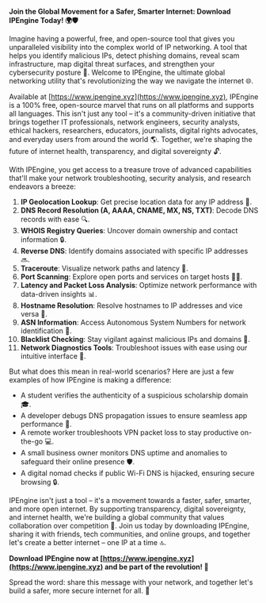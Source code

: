 **Join the Global Movement for a Safer, Smarter Internet: Download IPEngine Today! 🌍🛡️**

Imagine having a powerful, free, and open-source tool that gives you unparalleled visibility into the complex world of IP networking. A tool that helps you identify malicious IPs, detect phishing domains, reveal scam infrastructure, map digital threat surfaces, and strengthen your cybersecurity posture 🔐. Welcome to IPEngine, the ultimate global networking utility that's revolutionizing the way we navigate the internet 🌐.

Available at [https://www.ipengine.xyz](https://www.ipengine.xyz), IPEngine is a 100% free, open-source marvel that runs on all platforms and supports all languages. This isn't just any tool – it's a community-driven initiative that brings together IT professionals, network engineers, security analysts, ethical hackers, researchers, educators, journalists, digital rights advocates, and everyday users from around the world 🌎. Together, we're shaping the future of internet health, transparency, and digital sovereignty 🔓.

With IPEngine, you get access to a treasure trove of advanced capabilities that'll make your network troubleshooting, security analysis, and research endeavors a breeze:

1. **IP Geolocation Lookup**: Get precise location data for any IP address 📍.
2. **DNS Record Resolution (A, AAAA, CNAME, MX, NS, TXT)**: Decode DNS records with ease 🔍.
3. **WHOIS Registry Queries**: Uncover domain ownership and contact information 🔒.
4. **Reverse DNS**: Identify domains associated with specific IP addresses 🔜.
5. **Traceroute**: Visualize network paths and latency 📡.
6. **Port Scanning**: Explore open ports and services on target hosts 🕵️‍♀️.
7. **Latency and Packet Loss Analysis**: Optimize network performance with data-driven insights 📊.
8. **Hostname Resolution**: Resolve hostnames to IP addresses and vice versa 🤖.
9. **ASN Information**: Access Autonomous System Numbers for network identification 🔴.
10. **Blacklist Checking**: Stay vigilant against malicious IPs and domains 🔑.
11. **Network Diagnostics Tools**: Troubleshoot issues with ease using our intuitive interface 🔧.

But what does this mean in real-world scenarios? Here are just a few examples of how IPEngine is making a difference:

* A student verifies the authenticity of a suspicious scholarship domain 🎓.
* A developer debugs DNS propagation issues to ensure seamless app performance 🚀.
* A remote worker troubleshoots VPN packet loss to stay productive on-the-go 💻.
* A small business owner monitors DNS uptime and anomalies to safeguard their online presence 🛡️.
* A digital nomad checks if public Wi-Fi DNS is hijacked, ensuring secure browsing 🔒.

IPEngine isn't just a tool – it's a movement towards a faster, safer, smarter, and more open internet. By supporting transparency, digital sovereignty, and internet health, we're building a global community that values collaboration over competition 🌈. Join us today by downloading IPEngine, sharing it with friends, tech communities, and online groups, and together let's create a better internet – one IP at a time 🔝.

**Download IPEngine now at [https://www.ipengine.xyz](https://www.ipengine.xyz) and be part of the revolution! 🚀**

Spread the word: share this message with your network, and together let's build a safer, more secure internet for all. 💬